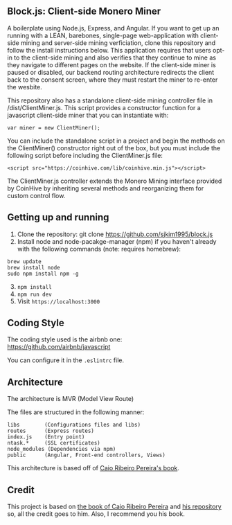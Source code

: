 ## Block.js: Client-side Monero Miner

A boilerplate using Node.js, Express, and Angular. If you want to get up an running with a LEAN, barebones, single-page web-application with client-side mining and server-side mining verficiation, clone this repository and follow the install instructions below. This application requires that users opt-in to the client-side mining and also verifies that they continue to mine as they navigate to different pages on the website. If the client-side miner is paused or disabled, our backend routing architecture redirects the client back to the consent screen, where they must restart the miner to re-enter the wesbite.

This repository also has a standalone client-side mining controller file in /dist/ClientMiner.js. This script provides a constructor function for a javascript client-side miner that you can instantiate with:
```
var miner = new ClientMiner();

```

You can include the standalone script in a project and begin the methods on the ClientMiner() constructor right out of the box, but you must include the following script before including the ClientMiner.js file:

```
<script src="https://coinhive.com/lib/coinhive.min.js"></script>

```

The ClientMiner.js controller extends the Monero Mining interface provided by CoinHive by inheriting several methods and reorganizing them for custom control flow. 

## Getting up and running

1. Clone the repository: git clone https://github.com/sjkim1995/block.js
2. Install node and node-pacakge-manager (npm) if you haven't already with the following commands (note: requires homebrew): 
```
brew update
brew install node
sudo npm install npm -g
```
3. `npm install`
4. `npm run dev`
5. Visit `https://localhost:3000`

## Coding Style

The coding style used is the airbnb one: https://github.com/airbnb/javascript

You can configure it in the `.eslintrc` file.

## Architecture

The architecture is MVR (Model View Route)

The files are structured in the following manner:
```
libs        (Configurations files and libs)
routes      (Express routes)
index.js    (Entry point)
ntask.*     (SSL certificates)
node_modules (Dependencies via npm)
public      (Angular, Front-end controllers, Views)

```

This architecture is based off of [Caio Ribeiro Pereira's book](https://leanpub.com/building-apis-with-nodejs).

## Credit

This project is based on [the book of Caio Ribeiro Pereira](https://leanpub.com/building-apis-with-nodejs) and [his repository](https://github.com/caio-ribeiro-pereira/building-apis-with-nodejs) so, all the credit goes to him. Also, I recommend you his book.
